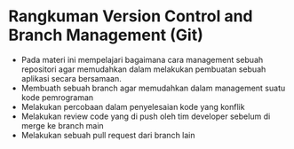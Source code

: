 # Rangkuman Version Control and Branch Management (Git)

* Pada materi ini mempelajari bagaimana cara management sebuah repositori agar memudahkan dalam melakukan pembuatan sebuah aplikasi secara bersamaan.
* Membuath sebuah branch agar memudahkan dalam management suatu kode pemrograman
* Melakukan percobaan dalam penyelesaian kode yang konflik
* Melakukan review code yang di push oleh tim developer sebelum di merge ke branch main
* Melakukan sebuah pull request dari branch lain
